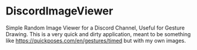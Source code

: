 # DiscordImageViewer
Simple Random Image Viewer for a Discord Channel, Useful for Gesture Drawing. This is a very quick and dirty application, meant to be something like https://quickposes.com/en/gestures/timed but with my own images.

